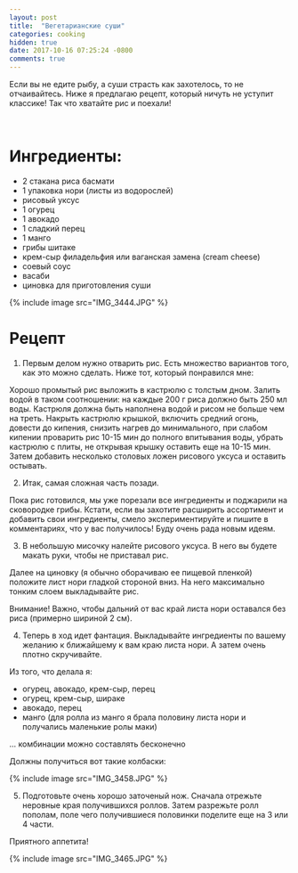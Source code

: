 ```yaml
---
layout: post
title:  "Вегетарианские суши"
categories: cooking
hidden: true
date: 2017-10-16 07:25:24 -0800
comments: true 
---
```


Если вы не едите рыбу, а суши страсть как захотелось, то не отчаивайтесь. Ниже я предлагаю рецепт, который ничуть не уступит классике! Так что хватайте рис и поехали!

<!--separate--> 
# **Ингредиенты:**

*  2 стакана риса басмати
*  1 упаковка нори (листы из водорослей)
*  рисовый уксус
*  1 огурец
*  1 авокадо
*  1 сладкий перец
*  1 манго
*  грибы шитаке
*  крем-сыр филадельфия или ваганская замена (cream cheese)
*  соевый соус
*  васаби
*  циновка для приготовления суши

{% include image src="IMG_3444.JPG" %}

# **Рецепт**

1) Первым делом нужно отварить рис. Есть множество вариантов того, как это можно сделать. Ниже тот, который понравился мне:

Хорошо промытый рис выложить в кастрюлю с толстым дном. Залить водой в таком соотношении: на каждые 200 г риса должно быть 250 мл воды. Кастрюля должна быть наполнена водой и рисом не больше чем на треть. Накрыть кастрюлю крышкой, включить средний огонь, довести до кипения, снизить нагрев до минимального, при слабом кипении проварить рис 10-15 мин до полного впитывания воды, убрать кастрюлю с плиты, не открывая крышку оставить еще на 10-15 мин. Затем добавить несколько столовых ложен рисового уксуса и оставить остывать.

2) Итак, самая сложная часть позади. 

Пока рис готовился, мы уже порезали все ингредиенты и поджарили на сковородке грибы. 
Кстати, если вы захотите расширить ассортимент и добавить свои ингредиенты, смело экспериментируйте и пишите в комментариях, что у вас получилось! Буду очень рада новым идеям.

3) В небольшую мисочку налейте рисового уксуса. В него вы будете макать руки, чтобы не приставал рис. 

Далее на циновку (я обычно оборачиваю ее пищевой пленкой) положите лист нори гладкой стороной вниз. На него максимально тонким слоем выкладывайте рис.

Внимание! Важно, чтобы дальний от вас край листа нори оставался без риса (примерно шириной 2 см). 

4) Теперь в ход идет фантация. Выкладывайте ингредиенты по вашему желанию к ближайшему к вам краю листа нори. А затем очень плотно скручивайте.

Из того, что делала я:
* огурец, авокадо, крем-сыр, перец
* огурец, крем-сыр, шираке
* авокадо, перец
* манго (для ролла из манго я брала половину листа нори и получались маленькие ролы маки)

... комбинации можно составлять бесконечно

Должны получиться вот такие колбаски:

{% include image src="IMG_3458.JPG" %}

5) Подготовьте очень хорошо заточеный нож. Сначала отрежьте неровные края получившихся роллов. Затем разрежьте ролл пополам, поле чего получившиеся половинки поделите еще на 3 или 4 части.

Приятного аппетита!

{% include image src="IMG_3465.JPG" %}








